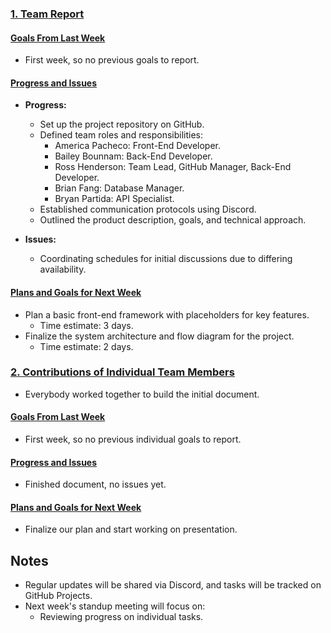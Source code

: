 ### <ins>1. Team Report</ins>


#### <ins>Goals From Last Week</ins>

* First week, so no previous goals to report.

#### <ins>Progress and Issues</ins>
* **Progress:**
  - Set up the project repository on GitHub.
  - Defined team roles and responsibilities:
    - America Pacheco: Front-End Developer.
    - Bailey Bounnam: Back-End Developer.
    - Ross Henderson: Team Lead, GitHub Manager, Back-End Developer.
    - Brian Fang: Database Manager.
    - Bryan Partida: API Specialist.
  - Established communication protocols using Discord.
  - Outlined the product description, goals, and technical approach.

* **Issues:**
  - Coordinating schedules for initial discussions due to differing availability.

#### <ins>Plans and Goals for Next Week</ins>

  - Plan a basic front-end framework with placeholders for key features.
    - Time estimate: 3 days.
  - Finalize the system architecture and flow diagram for the project.
    - Time estimate: 2 days.


### <ins>2. Contributions of Individual Team Members</ins>
* Everybody worked together to build the initial document.
#### <ins>Goals From Last Week</ins>
* First week, so no previous individual goals to report.
#### <ins>Progress and Issues</ins>
* Finished document, no issues yet.
#### <ins>Plans and Goals for Next Week</ins>
* Finalize our plan and start working on presentation.


## Notes
  - Regular updates will be shared via Discord, and tasks will be tracked on GitHub Projects.
  - Next week's standup meeting will focus on:
    - Reviewing progress on individual tasks.